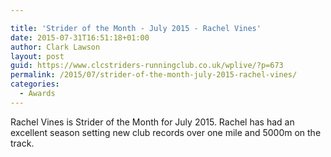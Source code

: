 ```yaml
---

title: 'Strider of the Month - July 2015 - Rachel Vines'
date: 2015-07-31T16:51:18+01:00
author: Clark Lawson
layout: post
guid: https://www.clcstriders-runningclub.co.uk/wplive/?p=673
permalink: /2015/07/strider-of-the-month-july-2015-rachel-vines/
categories:
  - Awards
---
```

Rachel Vines is Strider of the Month for July 2015. Rachel has had an excellent season setting new club records over one mile and 5000m on the track.